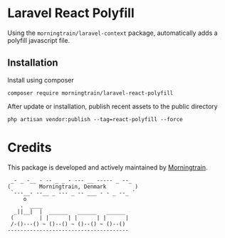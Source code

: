 # Laravel React Polyfill

Using the `morningtrain/laravel-context` package, automatically adds a polyfill javascript file.

## Installation

Install using composer

`composer require morningtrain/laravel-react-polyfill`

After update or installation, publish recent assets to the public directory

`php artisan vendor:publish --tag=react-polyfill --force`

# Credits
This package is developed and actively maintained by [Morningtrain](https://morningtrain.dk).

<!-- language: lang-none -->
     _- _ -__ - -- _ _ - --- __ ----- _ --_  
    (         Morningtrain, Denmark         )
     `---__- --__ _ --- _ -- ___ - - _ --_ ´ 
         o                                   
        .  ____                              
      _||__|  |  ______   ______   ______ 
     (        | |      | |      | |      |
     /-()---() ~ ()--() ~ ()--() ~ ()--() 
    --------------------------------------

